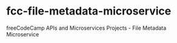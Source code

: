 # fcc-file-metadata-microservice
freeCodeCamp APIs and Microservices Projects - File Metadata Microservice
